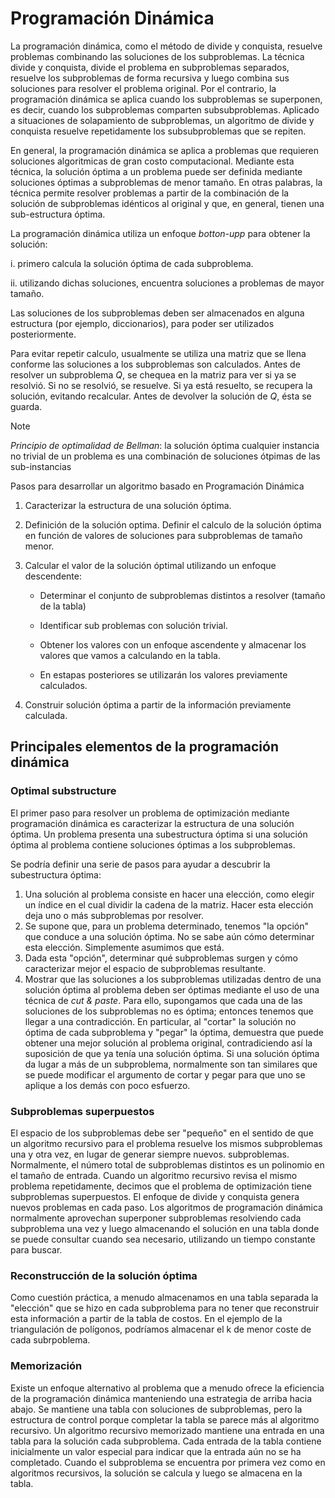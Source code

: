 # Programación Dinámica

La programación dinámica, como el método de divide y conquista, resuelve problemas combinando las soluciones de los subproblemas.
La técnica divide y conquista, divide el problema en subproblemas separados, resuelve los subproblemas de forma recursiva y luego combina sus soluciones para resolver el problema original. Por el contrario, la programación dinámica se aplica cuando los subproblemas se superponen, es decir, cuando los subproblemas comparten subsubproblemas. Aplicado a situaciones de solapamiento de subproblemas, un algoritmo de divide y conquista resuelve repetidamente los subsubproblemas que se repiten.


En general, la programación dinámica se aplica a problemas que requieren soluciones algoritmicas de gran costo computacional. Mediante esta técnica, la solución óptima a un problema puede ser definida mediante soluciones óptimas a subproblemas de menor tamaño.
En otras palabras, la técnica permite resolver problemas a partir de la combinación de la solución de subproblemas idénticos al original y que, en general, tienen una sub-estructura óptima. 


La programación dinámica utiliza un enfoque _botton-upp_ para obtener la solución: 


i. primero calcula la solución óptima de cada subproblema.

ii. utilizando dichas soluciones, encuentra soluciones a problemas de mayor tamaño.

Las soluciones de los subproblemas deben ser almacenados en alguna estructura (por ejemplo, diccionarios), para poder ser utilizados posteriormente.

Para evitar repetir calculo, usualmente se utiliza una matriz que se llena conforme las soluciones a los subproblemas son calculados. 
Antes de resolver un subproblema *Q*, se chequea en la matriz para ver si ya se resolvió. Si no se resolvió, se resuelve. Si ya está resuelto, se recupera la solución, evitando recalcular. Antes de devolver la solución de *Q*, ésta se guarda.


> [!NOTE]
> *Principio de optimalidad de Bellman*: la solución óptima  cualquier instancia no trivial de un problema es una combinación de soluciones ótpimas de las sub-instancias

Pasos para desarrollar un algoritmo basado en Programación Dinámica

1. Caracterizar la estructura de una solución óptima.
   
2. Definición de la solución optima. Definir el calculo de la solución óptima en función de valores de soluciones para subproblemas de tamaño menor.
   
3. Calcular el valor de la solución óptimal utilizando un enfoque descendente:
   
   - Determinar el conjunto de subproblemas distintos a resolver (tamaño de la tabla)
     
   - Identificar sub problemas con solución trivial.
     
   - Obtener los valores con un enfoque ascendente y almacenar los valores que vamos a calculando en la tabla.
     
   - En estapas posteriores se utilizarán los valores previamente calculados.
     
4. Construir solución óptima a partir de la información previamente calculada.

## Principales elementos de la programación dinámica

### Optimal substructure

El primer paso para resolver un problema de optimización mediante programación dinámica es caracterizar la estructura de una solución óptima. 
Un problema presenta una subestructura óptima si una solución óptima al problema contiene soluciones óptimas a los subproblemas.

Se podría definir una serie de pasos para ayudar a descubrir la subestructura óptima: 
1. Una solución al problema consiste en hacer una elección, como elegir un índice en el cual dividir la cadena de la matriz. Hacer esta elección deja uno o más subproblemas por resolver.
2. Se supone que, para un problema determinado, tenemos "la opción" que conduce a una solución óptima. No se sabe aún cómo determinar esta elección. Simplemente asumimos que está.
3. Dada esta "opción", determinar qué subproblemas surgen y cómo caracterizar mejor el espacio de subproblemas resultante.
4. Mostrar que las soluciones a los subproblemas utilizadas dentro de una solución óptima al problema deben ser óptimas mediante el uso de una técnica de _cut & paste_. Para ello, supongamos que cada una de las soluciones de los subproblemas no es óptima; entonces tenemos que llegar a una contradicción.
En particular, al "cortar" la solución no óptima de cada subproblema y "pegar" la óptima, demuestra que puede obtener una mejor solución al problema original, contradiciendo así la suposición de que ya tenía una solución óptima. Si una solución óptima da lugar a más de un subproblema, normalmente son tan similares que se puede modificar el argumento de cortar y pegar para que uno se aplique a los demás con poco esfuerzo.

### Subproblemas superpuestos 

El espacio de los subproblemas debe ser "pequeño" en el sentido de que un algoritmo recursivo para el problema resuelve los mismos subproblemas una y otra vez, en lugar de generar siempre nuevos. subproblemas. Normalmente, el número total de subproblemas distintos es un polinomio en el tamaño de entrada. Cuando un algoritmo recursivo revisa el mismo problema repetidamente, decimos que el problema de optimización tiene subproblemas superpuestos.
El enfoque de divide y conquista genera nuevos problemas en cada paso. Los algoritmos de programación dinámica normalmente aprovechan superponer subproblemas resolviendo cada subproblema una vez y luego almacenando el solución en una tabla donde se puede consultar cuando sea necesario, utilizando un tiempo constante para buscar.

### Reconstrucción de la solución óptima 

Como cuestión práctica, a menudo almacenamos en una tabla separada la "elección" que se hizo en cada subproblema para no tener que reconstruir esta información a partir de la tabla de costos. En el ejemplo de la triangulación de polígonos, podríamos almacenar el k de menor coste de cada subrpoblema.

### Memorización 

Existe un enfoque alternativo al problema que a menudo ofrece la eficiencia de la programación dinámica manteniendo una estrategia de arriba hacia abajo. 
Se mantiene una tabla con soluciones de subproblemas, pero la estructura de control porque completar la tabla se parece más al algoritmo recursivo. 
Un algoritmo recursivo memorizado mantiene una entrada en una tabla para la solución cada subproblema. Cada entrada de la tabla contiene inicialmente un valor especial para indicar que la entrada aún no se ha completado. Cuando el subproblema se encuentra por primera vez como en algoritmos recursivos, la solución se calcula y luego se almacena en la tabla.

